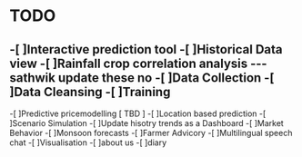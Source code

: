 # TODO

-[ ]Interactive prediction tool
-[ ]Historical Data view
-[ ]Rainfall crop correlation analysis
--- sathwik update these no
-[ ]Data Collection
-[ ]Data Cleansing
-[ ]Training
---
-[ ]Predictive pricemodelling [ TBD ]
-[ ]Location based prediction
-[ ]Scenario Simulation
-[ ]Update hisotry trends as a Dashboard
-[ ]Market Behavior
-[ ]Monsoon forecasts
-[ ]Farmer Advicory
-[ ]Multilingual speech chat 
-[ ]Visualisation
-[ ]about us
-[ ]diary
